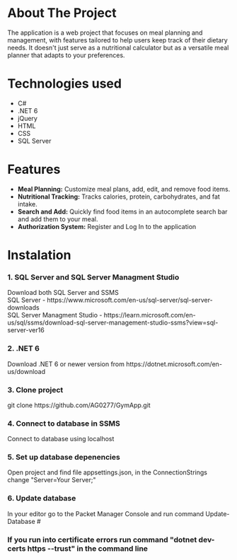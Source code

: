 # <h1>About The Project</h1>
The application is a web project that focuses on meal planning and management, with features tailored to help users keep track of their dietary needs. It doesn't just serve as a nutritional calculator but as a versatile meal planner that adapts to your preferences.
# <h1> Technologies used </h1>
 - C#
 - .NET 6
 - jQuery
 - HTML
 - CSS
 - SQL Server
# <h1> Features </h1>
- **Meal Planning:** Customize meal plans, add, edit, and remove food items.
- **Nutritional Tracking:** Tracks calories, protein, carbohydrates, and fat intake.
- **Search and Add:** Quickly find food items in an autocomplete search bar and add them to your meal.
- **Authorization System:** Register and Log In to the application
# <h1> Instalation </h1>
 <h3>1. SQL Server and SQL Server Managment Studio</h3>
Download both SQL Server and SSMS <br />
SQL Server - https://www.microsoft.com/en-us/sql-server/sql-server-downloads<br />
SQL Server Managment Studio - https://learn.microsoft.com/en-us/sql/ssms/download-sql-server-management-studio-ssms?view=sql-server-ver16 <br />
<h3>2. .NET 6 </h3>
Download .NET 6 or newer version from https://dotnet.microsoft.com/en-us/download
<h3>3. Clone project </h3>
git clone https://github.com/AG0277/GymApp.git
<h3>4. Connect to database in SSMS </h3>
Connect to database using localhost
<h3>5. Set up database depenencies </h3>
Open project and find file appsettings.json, in the ConnectionStrings change "Server=Your Server;"
<h3>6. Update database </h3>
In your editor go to the Packet Manager Console and run command Update-Database
# <h3>If you run into certificate errors run command "dotnet dev-certs https --trust" in the command line</h3>
